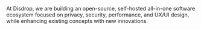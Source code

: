 At Disdrop, we are building an open-source, self-hosted all-in-one software ecosystem focused on privacy, security, performance, and UX/UI design, while enhancing existing concepts with new innovations.
